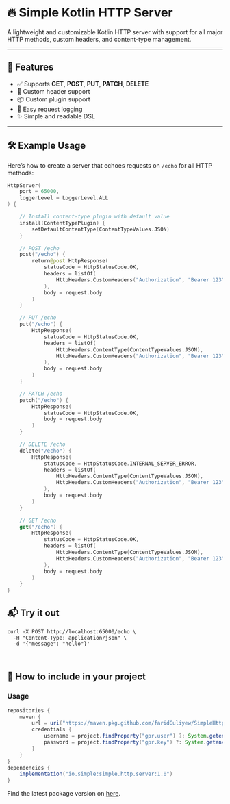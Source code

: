 # 🔥 Simple Kotlin HTTP Server

A lightweight and customizable Kotlin HTTP server with support for all major HTTP methods, custom headers, and content-type management.

---

## 🚀 Features

- ✅ Supports **GET**, **POST**, **PUT**, **PATCH**, **DELETE**
- 🔐 Custom header support
- 📦 Custom plugin support
- 🧾 Easy request logging
- ✨ Simple and readable DSL

---

## 🛠️ Example Usage

Here’s how to create a server that echoes requests on `/echo` for all HTTP methods:

```kotlin
HttpServer(
    port = 65000,
    loggerLevel = LoggerLevel.ALL
) {

    // Install content-type plugin with default value
    install(ContentTypePlugin) {
        setDefaultContentType(ContentTypeValues.JSON)
    }

    // POST /echo
    post("/echo") {
        return@post HttpResponse(
            statusCode = HttpStatusCode.OK,
            headers = listOf(
                HttpHeaders.CustomHeaders("Authorization", "Bearer 123")
            ),
            body = request.body
        )
    }

    // PUT /echo
    put("/echo") {
        HttpResponse(
            statusCode = HttpStatusCode.OK,
            headers = listOf(
                HttpHeaders.ContentType(ContentTypeValues.JSON),
                HttpHeaders.CustomHeaders("Authorization", "Bearer 123")
            ),
            body = request.body
        )
    }

    // PATCH /echo
    patch("/echo") {
        HttpResponse(
            statusCode = HttpStatusCode.OK,
            body = request.body
        )
    }

    // DELETE /echo
    delete("/echo") {
        HttpResponse(
            statusCode = HttpStatusCode.INTERNAL_SERVER_ERROR,
            headers = listOf(
                HttpHeaders.ContentType(ContentTypeValues.JSON),
                HttpHeaders.CustomHeaders("Authorization", "Bearer 123")
            ),
            body = request.body
        )
    }

    // GET /echo
    get("/echo") {
        HttpResponse(
            statusCode = HttpStatusCode.OK,
            headers = listOf(
                HttpHeaders.ContentType(ContentTypeValues.JSON),
                HttpHeaders.CustomHeaders("Authorization", "Bearer 123")
            ),
            body = request.body
        )
    }
}
```


## 📬 Try it out

```curl
curl -X POST http://localhost:65000/echo \
  -H "Content-Type: application/json" \
  -d '{"message": "hello"}'



```

## 🧪 How to include in your project

### Usage

```gradle
repositories {
    maven {
        url = uri("https://maven.pkg.github.com/faridGuliyew/SimpleHttpServer-Kotlin")
        credentials {
            username = project.findProperty("gpr.user") ?: System.getenv("GITHUB_USERNAME")
            password = project.findProperty("gpr.key") ?: System.getenv("GITHUB_TOKEN")
        }
    }
}
dependencies {
    implementation("io.simple:simple.http.server:1.0")
}
```

Find the latest package version on [here](https://github.com/faridGuliyew/SimpleHttpServer-Kotlin/packages/2579514).


